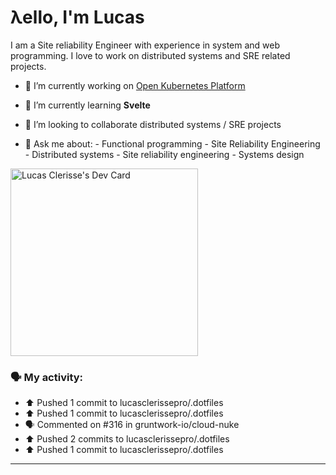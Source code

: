 # λello, I'm Lucas

I am a Site reliability Engineer with experience in system and web programming. I love to work on distributed systems and SRE related projects.

- 🔭 I’m currently working on [Open Kubernetes Platform](https://github.com/open-kubernetes-platform/okp)
- 🌱 I’m currently learning **Svelte**
- 👯 I’m looking to collaborate distributed systems / SRE projects

- 💬 Ask me about:
      - Functional programming
      - Site Reliability Engineering
      - Distributed systems
      - Site reliability engineering
      - Systems design

<a href="https://app.daily.dev/lucasclerissepr"><img src="https://api.daily.dev/devcards/325402480c4f457f961748160e6bf6eb.png?r=29p" width="300" alt="Lucas Clerisse's Dev Card"/></a>

### 🗣 My activity:

* ⬆️ Pushed 1 commit to lucasclerissepro/.dotfiles
* ⬆️ Pushed 1 commit to lucasclerissepro/.dotfiles
* 🗣 Commented on #316 in gruntwork-io/cloud-nuke
* ⬆️ Pushed 2 commits to lucasclerissepro/.dotfiles
* ⬆️ Pushed 1 commit to lucasclerissepro/.dotfiles
---
